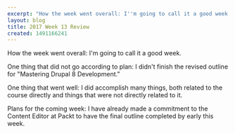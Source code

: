 ```yaml
---
excerpt: "How the week went overall: I''m going to call it a good week."
layout: blog
title: 2017 Week 13 Review
created: 1491166241
---
```

<p>How the week went overall: I'm going to call it a good week.</p><p>One thing that did not go according to plan: I didn't finish the revised outline for "Mastering Drupal 8 Development."</p><p>One thing that went well: I did accomplish many things, both related to the course directly and things that were not directly related to it.</p><p>Plans for the coming week: I have already made a commitment to the Content Editor at Packt to have the final outline completed by early this week.</p>
